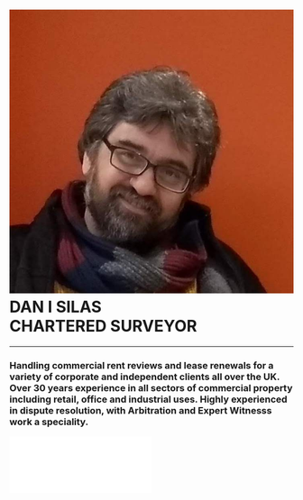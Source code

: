 # ![](dan.jpg) DAN I SILAS<br>CHARTERED SURVEYOR

<hr>

### Handling commercial rent reviews and lease renewals for a variety of corporate and independent clients all over the UK. Over 30 years experience in all sectors of commercial property including retail, office and industrial uses. Highly experienced in dispute resolution, with Arbitration and Expert Witnesss work a speciality.

![](./RICS.png)
